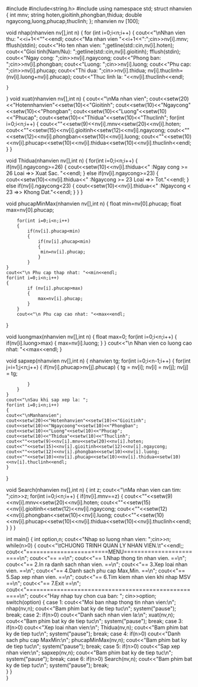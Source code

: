 #include<iostream>
#include<string.h>
#include<iomanip>
using namespace std;
struct nhanvien
{
	int mnv;
	string hoten,gioitinh,phongban,thidua;
    double ngaycong,luong,phucap,thuclinh;
};
nhanvien nv [100];

void nhap(nhanvien nv[],int n)
{
	for (int i=0;i<n;i++)
	{
		cout<<"\nNhan vien thu: "<<i+1<<""<<endl;
		cout<<"Ma nhan vien "<<i+1<<":";cin>>nv[i].mnv;
		fflush(stdin);
		cout<<"Ho ten nhan vien: ";getline(std::cin,nv[i].hoten);
		cout<<"Gioi tinh(Nam/Nu): ";getline(std::cin,nv[i].gioitinh);
		fflush(stdin);
		cout<<"Ngay cong: ";cin>>nv[i].ngaycong;
		cout<<"Phong ban: ";cin>>nv[i].phongban;
		cout<<"Luong: ";cin>>nv[i].luong;
		cout<<"Phu cap: ";cin>>nv[i].phucap;
		cout<<"Thi dua: ";cin>>nv[i].thidua;
		nv[i].thuclinh=(nv[i].luong+nv[i].phucap);
		cout<<"Thuc linh la: "<<nv[i].thuclinh<<endl;
		
			
	}
}
void xuat(nhanvien nv[],int n)
{
	cout<<"\nMa nhan vien";
	cout<<setw(20)<<"Hotennhanvien"<<setw(10)<<"Gioitinh";
	cout<<setw(10)<<"Ngaycong"<<setw(10)<<"Phongban";
	cout<<setw(10)<<"Luong"<<setw(10)<<"Phucap";
	cout<<setw(10)<<"Thidua"<<setw(10)<<"Thuclinh";
	for(int i=0;i<n;i++)
	{
		cout<<""<<setw(9)<<nv[i].mnv<<setw(20)<<nv[i].hoten;
		cout<<""<<setw(15)<<nv[i].gioitinh<<setw(12)<<nv[i].ngaycong;
		cout<<""<<setw(12)<<nv[i].phongban<<setw(10)<<nv[i].luong;
		cout<<""<<setw(10)<<nv[i].phucap<<setw(10)<<nv[i].thidua<<setw(10)<<nv[i].thuclinh<<endl;
	}
}

void Thidua(nhanvien nv[],int n)
{
	for(int i=0;i<n;i++)
	{
		if(nv[i].ngaycong>=26)
		{
			cout<<setw(10)<<nv[i].thidua<<" :Ngay cong >= 26 Loai =>> Xuat Sac. "<<endl;
		}
	else if(nv[i].ngaycong>=23)
	{
		cout<<setw(10)<<nv[i].thidua<<" :Ngaycong >= 23 Loai =>> Tot."<<endl;
	}
	else if(nv[i].ngaycong<23)
	{
		cout<<setw(10)<<nv[i].thidua<<" :Ngaycong < 23 =>> Khong Dat."<<endl;
	}
	}
}

void phucapMinMax(nhanvien nv[],int n)
{
	float min=nv[0].phucap;
	float max=nv[0].phucap;
	
        for(int i=0;i<n;i++)
		{
			if(nv[i].phucap<min)
			{
				if(nv[i].phucap<min)
				{
				 min=nv[i].phucap;
		        }
			}
	}
	cout<<"\n Phu cap thap nhat: "<<min<<endl;
	for(int i=0;i<n;i++)
	{
			if (nv[i].phucap>max)
			{
			    max=nv[i].phucap;	
			}
		}
		cout<<"\n Phu cap cao nhat: "<<max<<endl;			
       	
}

void luongmax(nhanvien nv[],int n)
{
	float max=0;
	for(int i=0;i<n;i++)
	{
		if(nv[i].luong>max)
		{
			max=nv[i].luong;
		}
	}
	cout<<"\n  Nhan vien co luong cao nhat: "<<max<<endl;
}


void sapxep(nhanvien nv[],int n)
{
	nhanvien tg;
	for(int i=0;i<n-1;i++)
	{
		for(int j=i=1;j<n;j++)
		{
			if(nv[i].phucap>nv[j].phucap)
			{
				tg = nv[i];
				nv[i] = nv[j];
				nv[j] = tg;
				
			}
		}
	}
	cout<<"\nSau khi sap xep la: ";
	for(int i=0;i<n;i++)
	{
	cout<<"\nManhanvien";
	cout<<setw(20)<<"Hotenhanvien"<<setw(10)<<"Gioitinh";
	cout<<setw(10)<<"Ngaycoong"<<setw(10)<<"Phongban";
	cout<<setw(10)<<"Luong"<<setw(10)<<"Phucap";
	cout<<setw(10)<<"Thidua"<<setw(10)<<"Thuclinh";
	cout<<""<<setw(9)<<nv[i].mnv<<setw(20)<<nv[i].hoten;
	cout<<""<<setw(15)<<nv[i].gioitinh<<setw(12)<<nv[i].ngaycong;
	cout<<""<<setw(12)<<nv[i].phongban<<setw(10)<<nv[i].luong;
	cout<<""<<setw(10)<<nv[i].phucap<<setw(10)<<nv[i].thidua<<setw(10)<<nv[i].thuclinh<<endl;
	}
}

void Search(nhanvien nv[],int n)
{
	int z;
	cout<<"\nMa nhan vien can tim: ";cin>>z;
	for(int i=0;i<n;i++)
	{
		if(nv[i].mnv==z)
		{
	cout<<""<<setw(9)<<nv[i].mnv<<setw(20)<<nv[i].hoten;
	cout<<""<<setw(15)<<nv[i].gioitinh<<setw(12)<<nv[i].ngaycong;
	cout<<""<<setw(12)<<nv[i].phongban<<setw(10)<<nv[i].luong;
	cout<<""<<setw(10)<<nv[i].phucap<<setw(10)<<nv[i].thidua<<setw(10)<<nv[i].thuclinh<<endl;	
		}
	}
}

int main()
{
	int option,n;
	cout<<"Nhap so luong nhan vien: ";cin>>n;
	while(n>0)
	{
	    cout<<"\tCHUONG TRINH QUAN LY NHAN  VIEN.\t"<<endl;;
	    cout<<"========================MENU========================\n";
	    cout<<"==                                                ==\n";
	    cout<<"==        1.Nhap thong tin nhan vien.             ==\n";
	    cout<<"==        2.In ra danh sach nhan vien.            ==\n";
	    cout<<"==        3.Xep loai nhan vien.                   ==\n";
	    cout<<"==        4.Danh sach phu cap Max,Min.            ==\n";
	    cout<<"==        5.Sap xep nhan vien.                    ==\n";
	    cout<<"==        6.Tim kiem nhan vien khi nhap MSV       ==\n";
	    cout<<"==        7.Exit                                  ==\n";
	    cout<<"====================================================\n";
	    cout<<"Hay nhap tuy chon cua ban: ";
	    cin>>option;
	    switch(option)
	    {
	    	case 1:
	    		cout<<"Moi ban nhap thong tin nhan vien:\n";
	    		nhap(nv,n);
	    		cout<<"Bam phim bat ky de tiep tuc\n";
	    		system("pause");
	    		break;
	    	case 2:
	    		if(n>0)
	    		cout<<"Danh sach nhan vien la:\n";
	    		xuat(nv,n);
	    		cout<<"Bam phim bat ky de tiep tuc\n";
	    		system("pause");
	    		break;
	    	case 3:
	    		if(n>0)
	    		cout<<"Xep loai nhan vien:\n";
	    		Thidua(nv,n);
	    		cout<<"Bam phim bat ky de tiep tuc\n";
	    		system("pause");
	    		break;
	    	case 4:
	    		if(n>0)
	    		cout<<"Danh sach phu cap MaxMin:\n";
	    		phucapMinMax(nv,n);
	    		cout<<"Bam phim bat ky de tiep tuc\n";
	    		system("pause");
	    		break;
	    	case 5:
	    		if(n>0)
	    		cout<<"Sap xep nhan vien:\n";
	    		sapxep(nv,n);
	    		cout<<"Bam phim bat ky de tiep tuc\n";
	    		system("pause");
	    		break;
	    	case 6:
	    		if(n>0)
	    		Search(nv,n);
	    		cout<<"Bam phim bat ky de tiep tuc\n";
	    		system("pause");
	    		break;	
		    }
	    }   
}
